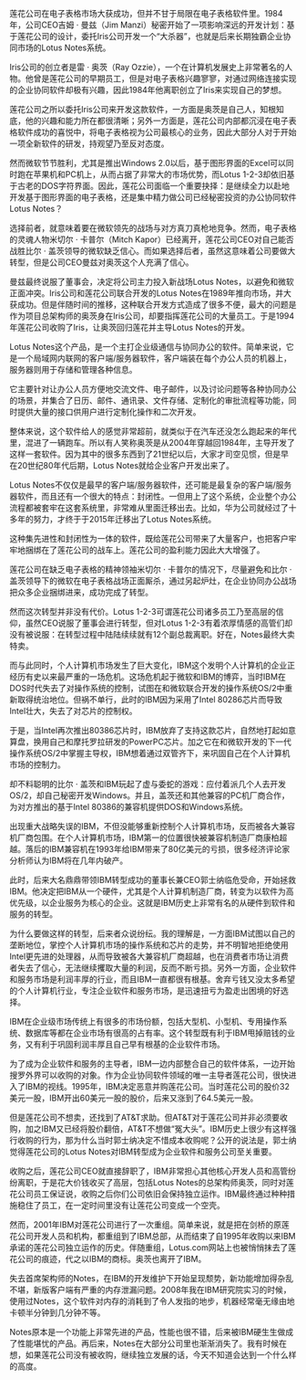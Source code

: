 莲花公司在电子表格市场大获成功，但并不甘于局限在电子表格软件里。1984年，公司CEO吉姆 · 曼兹（Jim Manzi）秘密开始了一项影响深远的开发计划：基于莲花公司的设计，委托Iris公司开发一个“大杀器”，也就是后来长期独霸企业协同市场的Lotus Notes系统。

Iris公司的创立者是雷 · 奥茨（Ray Ozzie），一个在计算机发展史上非常著名的人物。他曾是莲花公司的早期员工，但是对电子表格兴趣寥寥，对通过网络连接实现的企业协同软件却极有兴趣，因此1984年他离职创立了Iris来实现自己的梦想。

莲花公司之所以委托Iris公司来开发这款软件，一方面是奥茨是自己人，知根知底，他的兴趣和能力所在都很清晰；另外一方面是，莲花公司内部都沉浸在电子表格软件成功的喜悦中，将电子表格视为公司最核心的业务，因此大部分人对于开始一项全新软件的研发，持观望乃至反对态度。

然而微软节节胜利，尤其是推出Windows 2.0以后，基于图形界面的Excel可以同时跑在苹果机和PC机上，从而占据了非常大的市场优势，而Lotus 1-2-3却依旧基于古老的DOS字符界面。因此，莲花公司面临一个重要抉择：是继续全力以赴地开发基于图形界面的电子表格，还是集中精力做公司已经秘密投资的办公协同软件Lotus Notes？

选择前者，就意味着要在微软领先的战场与对方真刀真枪地竞争。然而，电子表格的灵魂人物米切尔 · 卡普尔（Mitch Kapor）已经离开，莲花公司CEO对自己能否战胜比尔 · 盖茨领导的微软缺乏信心。而如果选择后者，虽然这意味着公司要做大转型，但是公司CEO曼兹对奥茨这个人充满了信心。

曼兹最终说服了董事会，决定将公司主力投入新战场Lotus Notes，以避免和微软正面冲突。Iris公司和莲花公司联合开发的Lotus Notes在1989年推向市场，并大获成功。但是伴随时间的推移，这种联合开发方式造成了很多不便，最大的问题是作为项目总架构师的奥茨身在Iris公司，却要指挥莲花公司的大量员工。于是1994年莲花公司收购了Iris，让奥茨回归莲花并主导Lotus Notes的开发。

Lotus Notes这个产品，是一个主打企业级通信与协同办公的软件。简单来说，它是一个局域网内联网的客户端/服务器软件，客户端装在每个办公人员的机器上，服务器则用于存储和管理各种信息。

它主要针对让办公人员方便地交流文件、电子邮件，以及讨论问题等各种协同办公的场景，并集合了日历、邮件、通讯录、文件存储、定制化的审批流程等功能，同时提供大量的接口供用户进行定制化操作和二次开发。

整体来说，这个软件给人的感觉非常超前，就类似于在汽车还没怎么跑起来的年代里，混进了一辆跑车。所以有人笑称奥茨是从2004年穿越回1984年，主导开发了这样一套软件。因为其中的很多东西到了21世纪以后，大家才司空见惯，但是早在20世纪80年代后期，Lotus Notes就给企业客户开发出来了。

Lotus Notes不仅仅是最早的客户端/服务器软件，还可能是最复杂的客户端/服务器软件，而且还有一个很大的特点：封闭性。一但用上了这个系统，企业整个办公流程都被套牢在这套系统里，非常难从里面迁移出去。比如，华为公司就经过了十多年的努力，才终于于2015年迁移出了Lotus Notes系统。

这种集先进性和封闭性为一体的软件，既给莲花公司带来了大量客户，也把客户牢牢地捆绑在了莲花公司的战车上。莲花公司的盈利能力因此大大增强了。

莲花公司在缺乏电子表格的精神领袖米切尔 · 卡普尔的情况下，尽量避免和比尔 · 盖茨领导下的微软在电子表格战场正面厮杀，通过另起炉灶，在企业协同办公战场把众多企业捆绑进来，成功完成了转型。

然而这次转型并非没有代价。Lotus 1-2-3可谓莲花公司诸多员工乃至高层的信仰，虽然CEO说服了董事会进行转型，但对Lotus 1-2-3有着浓厚情感的高管们却没有被说服：在转型过程中陆陆续续就有12个副总裁离职。好在，Notes最终大卖特卖。

而与此同时，个人计算机市场发生了巨大变化，IBM这个发明个人计算机的企业正经历有史以来最严重的一场危机。这场危机起于微软和IBM的博弈，当时IBM在DOS时代失去了对操作系统的控制，试图在和微软联合开发的操作系统OS/2中重新取得统治地位。但祸不单行，此时的IBM因为采用了Intel 80286芯片而导致Intel壮大，失去了对芯片的控制权。

于是，当Intel再次推出80386芯片时，IBM放弃了支持这款芯片，自然地打起如意算盘，换用自己和摩托罗拉研发的PowerPC芯片。加之它在和微软开发的下一代操作系统OS/2中掌握主导权，IBM想着通过双管齐下，来巩固自己在个人计算机市场的控制力。

却不料聪明的比尔 · 盖茨和IBM玩起了虚与委蛇的游戏：应付着派几个人去开发OS/2，却自己秘密开发Windows。并且，盖茨还和其他兼容的PC机厂商合作，为对方推出的基于Intel 80386的兼容机提供DOS和Windows系统。

出现重大战略失误的IBM，不但没能够重新控制个人计算机市场，反而被各大兼容机厂商包围。在个人计算机市场，IBM第一的位置很快被兼容机制造厂商康柏超越。落后的IBM兼容机在1993年给IBM带来了80亿美元的亏损，很多经济评论家分析师认为IBM将在几年内破产。

此时，后来大名鼎鼎带领IBM转型成功的董事长兼CEO郭士纳临危受命，开始拯救IBM。他决定把IBM从一个硬件，尤其是个人计算机制造厂商，转变为以软件为高优先级，以企业服务为核心的企业。这就是IBM历史上非常有名的从硬件到软件和服务的转型。

为什么要做这样的转型，后来者众说纷纭。我的理解是，一方面IBM试图以自己的垄断地位，掌控个人计算机市场的操作系统和芯片的走势，并不明智地拒绝使用Intel更先进的处理器，从而导致被各大兼容机厂商超越，也在消费者市场让消费者失去了信心，无法继续攫取大量的利润，反而不断亏损。另外一方面，企业软件和服务市场是利润丰厚的行业，而且IBM一直都很有根基。舍弃亏钱又没太多希望的个人计算机行业，专注企业软件和服务市场，是迅速扭亏为盈走出困境的好选择。

IBM在企业级市场传统上有很多的市场份额，包括大型机、小型机、专用操作系统、数据库等都在企业市场有很高的占有率。这个转型既有利于IBM甩掉赔钱的业务，又有利于巩固利润丰厚且自己早有根基的企业软件市场。

为了成为企业软件和服务的主导者，IBM一边内部整合自己的软件体系，一边开始搜罗外界可以收购的对象。作为企业协同软件领域的唯一主导者莲花公司，很快进入了IBM的视线。1995年，IBM决定恶意并购莲花公司。当时莲花公司的股价32美元一股，IBM开出60美元一股的股价，后来又涨到了64.5美元一股。

但是莲花公司不想卖，还找到了AT&T求助。但AT&T对于莲花公司并非必须要收购，加之IBM又已经将股价翻倍，AT&T不想做“冤大头”。IBM历史上很少有这样强行收购的行为，那为什么当时郭士纳决定不惜成本收购呢？公开的说法是，郭士纳觉得莲花公司的Lotus Notes对IBM转型成为企业软件和服务公司至关重要。

收购之后，莲花公司CEO就直接辞职了，IBM非常担心其他核心开发人员和高管纷纷离职，于是花大价钱收买了高层，包括Lotus Notes的总架构师奥茨，同时对莲花公司员工保证说，收购之后你们公司依旧会保持独立运作。IBM最终通过种种措施稳住了员工，在一定时间里没有让莲花公司变成一个空壳。

然而，2001年IBM对莲花公司进行了一次重组。简单来说，就是把在剑桥的原莲花公司开发人员和机构，都重组到了IBM总部，从而结束了自1995年收购以来IBM承诺的莲花公司独立运作的历史。伴随重组，Lotus.com网站上也被悄悄抹去了莲花公司的痕迹，代之以IBM的商标。奥茨也离开了IBM。

失去首席架构师的Notes，在IBM的开发维护下开始呈现颓势，新功能增加得杂乱不堪，新版客户端有严重的内存泄漏问题。2008年我在IBM研究院实习的时候，使用过Notes，这个软件对内存的消耗到了令人发指的地步，机器经常毫无缘由地卡顿半分钟到几分钟不等。

Notes原本是一个功能上非常先进的产品，性能也很不错，后来被IBM硬生生做成了性能堪忧的产品。再后来，Notes在大部分公司里也渐渐消失了。我有时候在想，如果莲花公司没有被收购，继续独立发展的话，今天不知道会达到一个什么样的高度。

